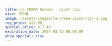 ```yaml
---
title: La CREMA Sonoma - pinot noir
size: 750ML
image: /assets/images/la-crema-pinot-noir-2.jpg
reg_price: $22.99
special_price: $17.49
expiration_date: 2017-03-22 00:00:00
show_special: true
---
```




